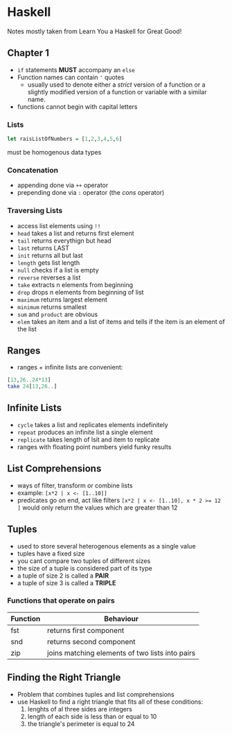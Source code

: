# Haskell
Notes mostly taken from Learn You a Haskell for Great Good!

## Chapter 1

- `if` statements **MUST** accompany an `else`
- Function names can contain `'` quotes
  - usually used to denote either a *strict* version of a function or a slightly modified version of a function or variable with a similar name.
- functions cannot begin with capital letters

### Lists

```haskell
let raisListOfNumbers = [1,2,3,4,5,6]
```

must be homogenous data types

### Concatenation
- appending done via `++` operator
- prepending done via `:` operator (the *cons* operator)

### Traversing Lists

- access list elements using `!!`
- `head` takes a list and returns first element
- `tail` returns everythign but head
- `last` returns LAST
- `init` returns all but last
- `length` gets list length
- `null` checks if a list is empty
- `reverse` reverses a list
- `take` extracts n elements from beginning
- `drop` drops n elements from beginning of list
- `maximum` returns largest element
- `minimum` returns smallest
- `sum` and `product` are obvious
- `elem` takes an item and a list of items and tells if the item is an element of the list

## Ranges

- ranges + infinite lists are convenient:

```Haskell
[13,26..24*13]
take 24[13,26..]
```

## Infinite Lists
- `cycle` takes a list and replicates elements indefinitely
- `repeat` produces an infinite list a single element
- `replicate` takes length of lsit and item to replicate
- ranges with floating point numbers yield funky results

## List Comprehensions
- ways of filter, transform or combine lists
- example: `[x*2 | x <- [1..10]]`
- predicates go on end, act like filters `[x*2 | x <- [1..10], x * 2 >= 12 ]` would only return the values which are greater than 12


## Tuples
- used to store several heterogenous elements as a single value
- tuples have a fixed size
- you cant compare two tuples of different sizes
- the size of a tuple is considered part of its type
- a tuple of size 2 is called a **PAIR**
- a tuple of size 3 is called a **TRIPLE**

### Functions that operate on pairs
Function  |  Behaviour
--|--
fst  |  returns first component
snd  |  returns second component
zip  |  joins matching elements of two lists into pairs


## Finding the Right Triangle
- Problem that combines tuples and list comprehensions
- use Haskell to find a right triangle that fits all of these conditions:
  1. lenghts of al three sides are integers
  2. length of each side is less than or equal to 10
  3. the triangle's perimeter is equal to 24
